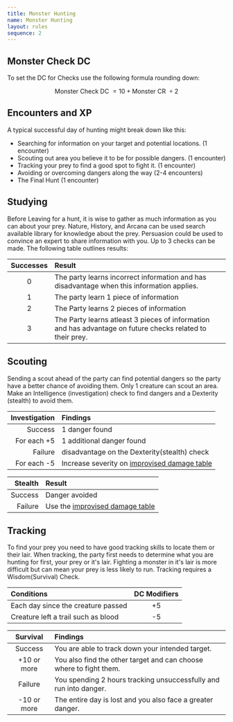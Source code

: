 ```yaml
---
title: Monster Hunting
name: Monster Hunting
layout: rules
sequence: 2
---
```


## Monster Check DC 
To set the DC for Checks use the following formula rounding down: 

$$ \textrm{ Monster Check DC } = 10 + \textrm{Monster CR } \div 2 $$

## Encounters and XP
A typical successful day of hunting might break down like this: 
- Searching for information on your target and potential locations. (1 encounter)
- Scouting out area you believe it to be for possible dangers. (1 encounter)
- Tracking your prey to find a good spot to fight it. (1 encounter)
- Avoiding or overcoming dangers along the way (2-4 encounters)
- The Final Hunt (1 encounter)

## Studying
Before Leaving for a hunt, it is wise to gather as much information as you can about your prey. Nature, History, and Arcana can be used search available library for knowledge about the prey. Persuasion could be used to convince an expert to share information with you. Up to 3 checks can be made. The following table outlines results:


| Successes | Result |
| :--: | :------- |
| 0 | The party learns incorrect information and has disadvantage when this information applies. |
| 1 | The party learn 1 piece of information |
| 2 | The Party learns 2 pieces of information |
| 3 | The Party learns atleast 3 pieces of information and has advantage on future checks related to their prey. |


## Scouting
Sending a scout ahead of the party can find potential dangers so the party have a better chance of avoiding them. Only 1 creature can scout an area. Make an Intelligence (investigation) check to find dangers and a Dexterity (stealth) to avoid them.  


| Investigation | Findings |
| --: | :------- |
| Success | 1 danger found |
| For each +5 | 1 additional danger found |
| Failure | disadvantage on the Dexterity(stealth) check |
| For each -5 | Increase severity on [improvised damage table](https://5e.tools/trapshazards.html#improvised%20damage_dmg) |


| Stealth | Result |
| --: | :------- |
| Success | Danger avoided |
| Failure | Use the [improvised damage table](https://5e.tools/trapshazards.html#improvised%20damage_dmg) |


## Tracking
To find your prey you need to have good tracking skills to locate them or their lair. When tracking, the party first needs to determine what you are hunting for first, your prey or it's lair. Fighting a monster in it's lair is more difficult but can mean your prey is less likely to run. Tracking requires a Wisdom(Survival) Check.

| Conditions | DC Modifiers |
| :----- | :---: |
| Each day since the creature passed | +5 |
| Creature left a trail such as blood | -5 |

| Survival | Findings |
| :---: | :----- |
| Success | You are able to track down your intended target. |
| +10 or more | You also find the other target and can choose where to fight them. |
| Failure | You spending 2 hours tracking unsuccessfully and run into danger. |
| -10 or more | The entire day is lost and you also face a greater danger. |
